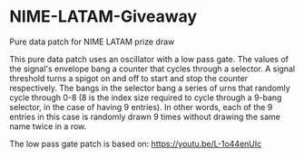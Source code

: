# NIME-LATAM-Giveaway
Pure data patch for NIME LATAM prize draw

This pure data patch uses an oscillator with a low pass gate. The values of the signal's envelope bang a counter that cycles through a selector. A signal threshold turns a spigot on and off to start and stop the counter respectively. The bangs in the selector bang a series of urns that randomly cycle through 0-8 (8 is the index size required to cycle through a 9-bang selector, in the case of having 9 entries). In other words, each of the 9 entries in this case is randomly drawn 9 times without drawing the same name twice in a row. 

The low pass gate patch is based on: https://youtu.be/L-1o44enUIc
